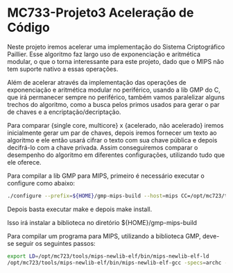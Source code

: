 # MC733-Projeto3 Aceleração de Código

Neste projeto iremos acelerar uma implementação do Sistema Criptográfico Paillier. Esse algoritmo faz largo uso de exponenciação e aritmética modular, o que o torna
interessante para este projeto, dado que o MIPS não tem suporte nativo a essas operações.

Além de acelerar através da implementação das operações de exponenciação e aritmética modular no periférico, usando a lib GMP do C, que irá permanecer sempre no periférico, 
também vamos paralelizar alguns trechos do algoritmo, como a busca pelos primos usados para gerar o par de chaves e a encriptação/decriptação.

Para comparar {single core, multicore} x {acelerado, não acelerado} iremos inicialmente gerar um par de chaves, depois iremos fornecer um texto ao algoritmo e ele então usará cifrar o
texto com sua chave pública e depois decifrá-lo com a chave privada. Assim conseguiremos comparar o desempenho do algoritmo em diferentes configurações, utilizando tudo que ele oferece.

Para compilar a lib GMP para MIPS, primeiro é necessário executar o configure como abaixo:
```bash
./configure --prefix=${HOME}/gmp-mips-build --host=mips CC=/opt/mc723/tools/mips-newlib-elf/bin/mips-newlib-elf-gcc CFLAGS="-specs=archc"
```
Depois basta executar make e depois make install.

Isso irá instalar a biblioteca no diretório ${HOME}/gmp-mips-build

Para compilar um programa para MIPS, utilizando a biblioteca GMP, deve-se seguir os seguintes passos:
```bash
export LD=/opt/mc723/tools/mips-newlib-elf/bin/mips-newlib-elf-ld
/opt/mc723/tools/mips-newlib-elf/bin/mips-newlib-elf-gcc -specs=archc -I${HOME}/gmp-mips-build paillier.c -o paillier -std=c99 -L${HOME}/gmp-mips-build/lib -lgmp
```

